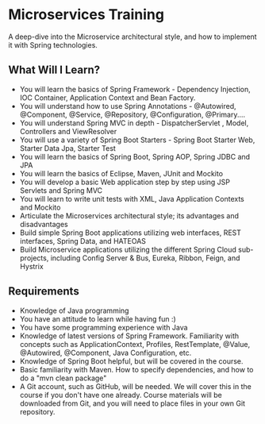 # Microservices Training
A deep-dive into the Microservice architectural style, and how to implement it with Spring technologies.

## What Will I Learn?
* You will learn the basics of Spring Framework - Dependency Injection, IOC Container, Application Context and Bean Factory.
* You will understand how to use Spring Annotations - @Autowired, @Component, @Service, @Repository, @Configuration, @Primary....
* You will understand Spring MVC in depth - DispatcherServlet , Model, Controllers and ViewResolver
* You will use a variety of Spring Boot Starters - Spring Boot Starter Web, Starter Data Jpa, Starter Test
* You will learn the basics of Spring Boot, Spring AOP, Spring JDBC and JPA
* You will learn the basics of Eclipse, Maven, JUnit and Mockito
* You will develop a basic Web application step by step using JSP Servlets and Spring MVC
* You will learn to write unit tests with XML, Java Application Contexts and Mockito
* Articulate the Microservices architectural style; its advantages and disadvantages
* Build simple Spring Boot applications utilizing web interfaces, REST interfaces, Spring Data, and HATEOAS
* Build Microservice applications utilizing the different Spring Cloud sub-projects, including Config Server & Bus, Eureka, Ribbon, Feign, and Hystrix

## Requirements
* Knowledge of Java programming
* You have an attitude to learn while having fun :)
* You have some programming experience with Java
* Knowledge of latest versions of Spring Framework. Familiarity with concepts such as ApplicationContext, Profiles, RestTemplate, @Value, @Autowired, @Component, Java Configuration, etc.
* Knowledge of Spring Boot helpful, but will be covered in the course.
* Basic familiarity with Maven. How to specify dependencies, and how to do a "mvn clean package"
* A Git account, such as GitHub, will be needed. We will cover this in the course if you don't have one already. Course materials will be downloaded from Git, and you will need to place files in your own Git repository.
